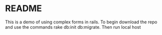 # README

This is a demo of using complex forms in rails.
To begin download the repo and use the commands rake db:init db:migrate. Then run local host
